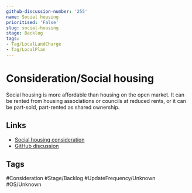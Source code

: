 ```yaml
---
github-discussion-number: '255'
name: Social housing
prioritised: 'False'
slug: social-housing
stage: Backlog
tags:
- Tag/LocalLandCharge
- Tag/LocalPlan
---
```


# Consideration/Social housing

Social housing is more affordable than housing on the open market. It can be rented from housing associations or councils at reduced rents, or it can be part-sold, part-rented as shared ownership.

## Links

* [Social housing consideration](https://design.planning.data.gov.uk/planning-consideration/social-housing)
* [GitHub discussion](https://github.com/digital-land/data-standards-backlog/discussions/255)

## Tags

#Consideration #Stage/Backlog #UpdateFrequency/Unknown #OS/Unknown
